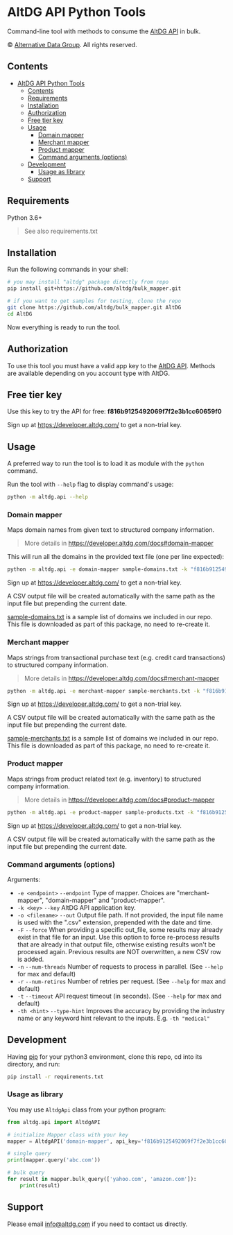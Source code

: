 # AltDG API Python Tools
Command-line tool with methods to consume the [AltDG API](https://developer.altdg.com) in bulk.

© [Alternative Data Group](https://www.altdg.com/). All rights reserved.

## Contents

- [AltDG API Python Tools](#AltDG-api-python-tools)
  - [Contents](#contents)
  - [Requirements](#requirements)
  - [Installation](#installation)
  - [Authorization](#authorization)
  - [Free tier key](#free-tier-key)
  - [Usage](#usage)
    - [Domain mapper](#domain-mapper)
    - [Merchant mapper](#merchant-mapper)
    - [Product mapper](#product-mapper)
    - [Command arguments (options)](#command-arguments-options)
  - [Development](#development)
    - [Usage as library](#usage-as-library)
  - [Support](#support)


## Requirements

Python 3.6+
> See also requirements.txt


## Installation

Run the following commands in your shell:

```sh
# you may install "altdg" package directly from repo
pip install git+https://github.com/altdg/bulk_mapper.git

# if you want to get samples for testing, clone the repo
git clone https://github.com/altdg/bulk_mapper.git AltDG
cd AltDG
```

Now everything is ready to run the tool.

## Authorization

To use this tool you must have a valid app key to the [AltDG API](https://developer.altdg.com).
Methods are available depending on you account type with AltDG.

## Free tier key

Use this key to try the API for free: **f816b9125492069f7f2e3b1cc60659f0**

Sign up at https://developer.altdg.com/ to get a non-trial key.

## Usage

A preferred way to run the tool is to load it as module with the `python` command.

Run the tool with `--help` flag to display command's usage:

```sh
python -m altdg.api --help
```

### Domain mapper

Maps domain names from given text to structured company information.
> More details in https://developer.altdg.com/docs#domain-mapper

This will run all the domains in the provided text file (one per line expected):

```sh
python -m altdg.api -e domain-mapper sample-domains.txt -k "f816b9125492069f7f2e3b1cc60659f0"
```

Sign up at https://developer.altdg.com/ to get a non-trial key.

A CSV output file will be created automatically with the same path as the input file but prepending the current date.

[sample-domains.txt](sample-domains.txt) is a sample list of domains we included in our repo. This file is downloaded as part of this package, no need to re-create it.

### Merchant mapper

Maps strings from transactional purchase text (e.g. credit card transactions) to structured company information.
> More details in https://developer.altdg.com/docs#merchant-mapper

```sh
python -m altdg.api -e merchant-mapper sample-merchants.txt -k "f816b9125492069f7f2e3b1cc60659f0"
```
Sign up at https://developer.altdg.com/ to get a non-trial key.

A CSV output file will be created automatically with the same path as the input file but prepending the current date.

[sample-merchants.txt](sample-merchants.txt) is a sample list of domains we included in our repo. This file is downloaded as part of this package, no need to re-create it.

### Product mapper

Maps strings from product related text (e.g. inventory) to structured company information.
> More details in https://developer.altdg.com/docs#product-mapper

```sh
python -m altdg.api -e product-mapper sample-products.txt -k "f816b9125492069f7f2e3b1cc60659f0"
```
Sign up at https://developer.altdg.com/ to get a non-trial key.

A CSV output file will be created automatically with the same path as the input file but prepending the current date.


### Command arguments (options)

Arguments:

* `-e <endpoint>` `--endpoint` Type of mapper. Choices are "merchant-mapper", "domain-mapper" and "product-mapper".
* `-k <key>` `--key` AltDG API application key.
* `-o <filename>` `--out` Output file path. If not provided, the input file name is used with the ".csv" extension, prepended with the date and time.
* `-F` `--force` When providing a specific out_file, some results may already exist in that file for an input.
                 Use this option to force re-process results that are already in that output file, otherwise existing
                 results won't be processed again. Previous results are NOT overwritten, a new CSV row is added.
* `-n` `--num-threads` Number of requests to process in parallel. (See `--help` for max and default)
* `-r` `--num-retires` Number of retries per request. (See `--help` for max and default)
* `-t` `--timeout` API request timeout (in seconds). (See `--help` for max and default)
* `-th <hint>` `--type-hint` Improves the accuracy by providing the industry name or any keyword hint relevant to the inputs. E.g. `-th "medical"`


## Development

Having [pip](https://pip.pypa.io/en/stable/installing/) for your python3 environment, clone this repo, cd into its directory, and run:

```sh
pip install -r requirements.txt
```

### Usage as library

You may use `AltdgApi` class from your python program:

```python
from altdg.api import AltdgAPI

# initialize Mapper class with your key
mapper = AltdgAPI('domain-mapper', api_key='f816b9125492069f7f2e3b1cc60659f0')

# single query
print(mapper.query('abc.com'))

# bulk query
for result in mapper.bulk_query(['yahoo.com', 'amazon.com']):
    print(result)
```


## Support

Please email info@altdg.com if you need to contact us directly.
